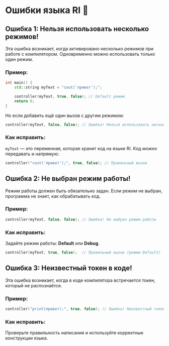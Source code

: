 # Ошибки языка Rl 🧩

## Ошибка 1: Нельзя использовать несколько режимов!
Эта ошибка возникает, когда активировано несколько режимов при работе с компилятором. Одновременно можно использовать только один режим.

### Пример:
```cpp
int main() {
    std::string myText = "cout('привет');";

    controller(myText, true, false); // Default режим
    return 0;
}
```
Но если добавить ещё один вызов с другим режимом:
```cpp
controller(myText, false, false); // Ошибка! Нельзя использовать несколько режимов одновременно
```

### Как исправить:
`myText` — это переменная, которая хранит код на языке Rl. Код можно передавать и напрямую:
```cpp
controller("cout('привет');", true, false); // Правильный вызов
```

## Ошибка 2: Не выбран режим работы!
Режим работы должен быть обязательно задан. Если режим не выбран, программа не знает, как обрабатывать код.

### Пример:
```cpp
controller(myText, false, false); // Ошибка! Не выбран режим работы
```

### Как исправить:
Задайте режим работы: **Default** или **Debug**.

```cpp
controller(myText, true, false);  // Правильный вызов (режим Default)
```

## Ошибка 3: Неизвестный токен в коде!
Эта ошибка возникает, когда в коде компилятора встречается токен, который не распознаётся.

### Пример:
```cpp
controller("print(привет);", true, false); // Ошибка! Неизвестный токен "print"
```

### Как исправить:
Проверьте правильность написания и используйте корректные конструкции языка.
